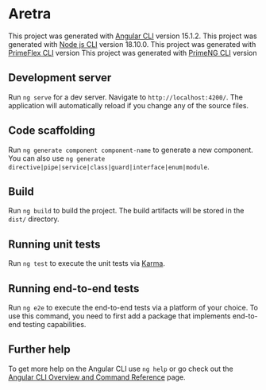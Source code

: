 # Aretra

This project was generated with [Angular CLI](https://github.com/angular/angular-cli) version 15.1.2.
This project was generated with [Node js CLI](https://nodejs.org/es) version 18.10.0.
This project was generated with [PrimeFlex CLI](https://www.primefaces.org/primeflex/) version
This project was generated with [PrimeNG CLI](https://primeng.org/) version

## Development server

Run `ng serve` for a dev server. Navigate to `http://localhost:4200/`. The application will automatically reload if you change any of the source files.

## Code scaffolding

Run `ng generate component component-name` to generate a new component. You can also use `ng generate directive|pipe|service|class|guard|interface|enum|module`.

## Build

Run `ng build` to build the project. The build artifacts will be stored in the `dist/` directory.

## Running unit tests

Run `ng test` to execute the unit tests via [Karma](https://karma-runner.github.io).

## Running end-to-end tests

Run `ng e2e` to execute the end-to-end tests via a platform of your choice. To use this command, you need to first add a package that implements end-to-end testing capabilities.

## Further help

To get more help on the Angular CLI use `ng help` or go check out the [Angular CLI Overview and Command Reference](https://angular.io/cli) page.
